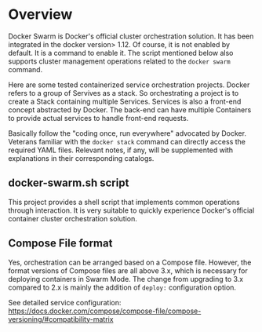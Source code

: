 # Overview

Docker Swarm is Docker's official cluster orchestration solution. It has been integrated in the docker version> 1.12. Of course, it is not enabled by default. It is a command to enable it. The script mentioned below also supports cluster management operations related to the `docker swarm` command.

Here are some tested containerized service orchestration projects. Docker refers to a group of Servives as a stack. So orchestrating a project is to create a Stack containing multiple Services. Services is also a front-end concept abstracted by Docker. The back-end can have multiple Containers to provide actual services to handle front-end requests.

Basically follow the "coding once, run everywhere" advocated by Docker. Veterans familiar with the `docker stack` command can directly access the required YAML files. Relevant notes, if any, will be supplemented with explanations in their corresponding catalogs.

## docker-swarm.sh script

This project provides a shell script that implements common operations through interaction. It is very suitable to quickly experience Docker's official container cluster orchestration solution.


## Compose File format

Yes, orchestration can be arranged based on a Compose file. However, the format versions of Compose files are all above 3.x, which is necessary for deploying containers in Swarm Mode. The change from upgrading to 3.x compared to 2.x is mainly the addition of `deploy:` configuration option.

See detailed service configuration:
https://docs.docker.com/compose/compose-file/compose-versioning/#compatibility-matrix
